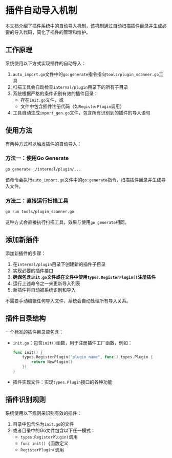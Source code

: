 # 插件自动导入机制

本文档介绍了插件系统中的自动导入机制，该机制通过自动扫描插件目录并生成必要的导入代码，简化了插件的管理和维护。

## 工作原理

系统使用以下方式实现插件的自动导入：

1. `auto_import.go`文件中的`go:generate`指令指向`tools/plugin_scanner.go`工具
2. 扫描工具会自动检查`internal/plugin`目录下的所有子目录
3. 系统根据严格的条件识别有效的插件目录：
   - 存在`init.go`文件，或
   - 文件中包含插件注册代码（如`RegisterPlugin`调用）
4. 工具自动生成`import_gen.go`文件，包含所有识别到的插件的导入语句

## 使用方法

有两种方式可以触发插件的自动导入：

### 方法一：使用Go Generate

```bash
go generate ./internal/plugin/...
```

该命令会执行`auto_import.go`文件中的`go:generate`指令，扫描插件目录并生成导入文件。

### 方法二：直接运行扫描工具

```bash
go run tools/plugin_scanner.go
```

这种方式会直接执行扫描工具，效果与使用`go generate`相同。

## 添加新插件

添加新插件的步骤：

1. 在`internal/plugin`目录下创建新的插件子目录
2. 实现必要的插件接口
3. **确保包含`init.go`文件或在文件中使用`types.RegisterPlugin()`注册插件**
4. 运行上述命令之一来更新导入列表
5. 新插件将自动被系统识别和导入

不需要手动编辑任何导入文件，系统会自动处理所有导入关系。

## 插件目录结构

一个标准的插件目录应包含：

- `init.go`：包含`init()`函数，用于注册插件工厂函数，例如：
  ```go
  func init() {
      types.RegisterPlugin("plugin_name", func() types.Plugin {
          return NewPlugin()
      })
  }
  ```
- 插件实现文件：实现`types.Plugin`接口的各种功能

## 插件识别规则

系统使用以下规则来识别有效的插件：

1. 目录中包含名为`init.go`的文件
2. 或者目录中的Go文件包含以下任一模式：
   - `types.RegisterPlugin(`调用
   - `func init() {`函数定义
   - `RegisterPlugin(`调用

